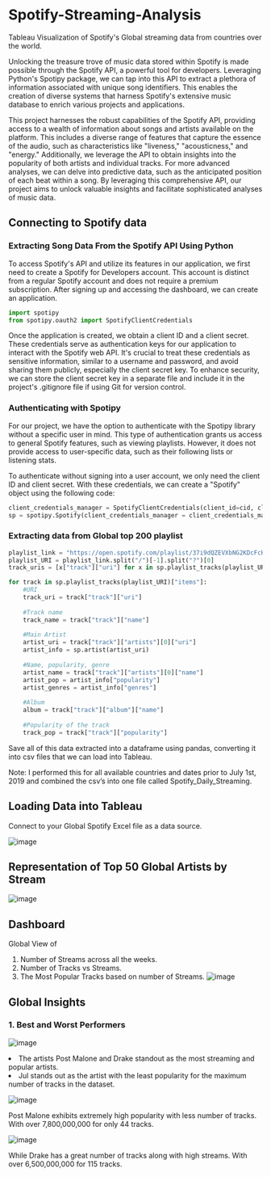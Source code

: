# Spotify-Streaming-Analysis
Tableau Visualization of Spotify's Global streaming data from countries over the world.

Unlocking the treasure trove of music data stored within Spotify is made possible through the Spotify API, a powerful tool for developers. Leveraging Python's Spotipy package, we can tap into this API to extract a plethora of information associated with unique song identifiers. This enables the creation of diverse systems that harness Spotify's extensive music database to enrich various projects and applications.

This project harnesses the robust capabilities of the Spotify API, providing access to a wealth of information about songs and artists available on the platform. This includes a diverse range of features that capture the essence of the audio, such as characteristics like "liveness," "acousticness," and "energy." Additionally, we leverage the API to obtain insights into the popularity of both artists and individual tracks. For more advanced analyses, we can delve into predictive data, such as the anticipated position of each beat within a song. By leveraging this comprehensive API, our project aims to unlock valuable insights and facilitate sophisticated analyses of music data.

## Connecting to Spotify data

### Extracting Song Data From the Spotify API Using Python

To access Spotify's API and utilize its features in our application, we first need to create a Spotify for Developers account. This account is distinct from a regular Spotify account and does not require a premium subscription. After signing up and accessing the dashboard, we can create an application.

```python
import spotipy
from spotipy.oauth2 import SpotifyClientCredentials
```

Once the application is created, we obtain a client ID and a client secret. These credentials serve as authentication keys for our application to interact with the Spotify web API. It's crucial to treat these credentials as sensitive information, similar to a username and password, and avoid sharing them publicly, especially the client secret key. To enhance security, we can store the client secret key in a separate file and include it in the project's .gitignore file if using Git for version control.

### Authenticating with Spotipy

For our project, we have the option to authenticate with the Spotipy library without a specific user in mind. This type of authentication grants us access to general Spotify features, such as viewing playlists. However, it does not provide access to user-specific data, such as their following lists or listening stats.

To authenticate without signing into a user account, we only need the client ID and client secret. With these credentials, we can create a "Spotify" object using the following code:

```python
client_credentials_manager = SpotifyClientCredentials(client_id=cid, client_secret=secret)
sp = spotipy.Spotify(client_credentials_manager = client_credentials_manager)
```

### Extracting data from Global top 200 playlist

```python
playlist_link = "https://open.spotify.com/playlist/37i9dQZEVXbNG2KDcFcKOF?si=1333723a6eff4b7f"
playlist_URI = playlist_link.split("/")[-1].split("?")[0]
track_uris = [x["track"]["uri"] for x in sp.playlist_tracks(playlist_URI)["items"]]
```

```python
for track in sp.playlist_tracks(playlist_URI)["items"]:
    #URI
    track_uri = track["track"]["uri"]
    
    #Track name
    track_name = track["track"]["name"]
    
    #Main Artist
    artist_uri = track["track"]["artists"][0]["uri"]
    artist_info = sp.artist(artist_uri)
    
    #Name, popularity, genre
    artist_name = track["track"]["artists"][0]["name"]
    artist_pop = artist_info["popularity"]
    artist_genres = artist_info["genres"]
    
    #Album
    album = track["track"]["album"]["name"]
    
    #Popularity of the track
    track_pop = track["track"]["popularity"]
```
Save all of this data extracted into a dataframe using pandas, converting it into csv files that we can load into Tableau. 

Note: I performed this for all available countries and dates prior to July 1st, 2019 and combined the csv’s into one file called Spotify_Daily_Streaming. 

## Loading Data into Tableau

Connect to your Global Spotify Excel file as a data source.

![image](https://github.com/heetc27/Spotify-Streaming-Analysis/assets/51861740/590a4b53-439b-4925-ad55-814ec1f57783)

## Representation of Top 50 Global Artists by Stream
![image](https://github.com/heetc27/Spotify-Streaming-Analysis/assets/51861740/629ee218-bace-4572-a3ed-df953fc63e05)

## Dashboard
Global View of
1.  Number of Streams across all the weeks.
2.  Number of Tracks vs Streams.
3.  The Most Popular Tracks based on number of Streams.
![image](https://github.com/heetc27/Spotify-Streaming-Analysis/assets/51861740/5ee07876-97e4-4382-97c4-33bc1ed442ea)

## Global Insights
### 1. Best and Worst Performers

![image](https://github.com/heetc27/Spotify-Streaming-Analysis/assets/51861740/78b8266b-17bc-476e-81c9-6df34052fee4)
<li> The artists Post Malone and Drake standout as the most streaming and popular artists.
<li> Jul stands out as the artist with the least popularity for the maximum number of tracks in the dataset.

![image](https://github.com/heetc27/Spotify-Streaming-Analysis/assets/51861740/0a91a2bc-e0f2-40f9-9e24-fa4126f5fcd6)

Post Malone exhibits extremely high popularity with less number of tracks. With over 7,800,000,000 for only 44 tracks.

![image](https://github.com/heetc27/Spotify-Streaming-Analysis/assets/51861740/bc0a2213-d4dc-4bb7-adcb-863a3a6e2957)

While Drake has a great number of tracks along with high streams. With over 6,500,000,000 for 115 tracks.

